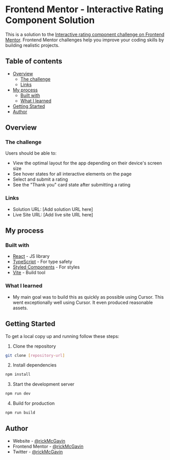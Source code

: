 # Frontend Mentor - Interactive Rating Component Solution

This is a solution to the [Interactive rating component challenge on Frontend Mentor](https://www.frontendmentor.io/challenges/interactive-rating-component-koxpeBUmI). Frontend Mentor challenges help you improve your coding skills by building realistic projects.

## Table of contents

- [Overview](#overview)
  - [The challenge](#the-challenge)
  - [Links](#links)
- [My process](#my-process)
  - [Built with](#built-with)
  - [What I learned](#what-i-learned)
- [Getting Started](#getting-started)
- [Author](#author)

## Overview

### The challenge

Users should be able to:

- View the optimal layout for the app depending on their device's screen size
- See hover states for all interactive elements on the page
- Select and submit a rating
- See the "Thank you" card state after submitting a rating

### Links

- Solution URL: [Add solution URL here]
- Live Site URL: [Add live site URL here]

## My process

### Built with

- [React](https://reactjs.org/) - JS library
- [TypeScript](https://www.typescriptlang.org/) - For type safety
- [Styled Components](https://styled-components.com/) - For styles
- [Vite](https://vitejs.dev/) - Build tool

### What I learned

- My main goal was to build this as quickly as possible using Cursor. This went exceptionally well using Cursor. It even produced reasonable assets.

## Getting Started

To get a local copy up and running follow these steps:

1. Clone the repository

```bash
git clone [repository-url]
```

2. Install dependencies

```bash
npm install
```

3. Start the development server

```bash
npm run dev
```

4. Build for production

```bash
npm run build
```

## Author

- Website - [@rickMcGavin](https://rickmcgavin.dev)
- Frontend Mentor - [@rickMcGavin](https://www.frontendmentor.io/profile/rickMcGavin)
- Twitter - [@rickMcGavin](https://www.twitter.com/rickMcGavin)
